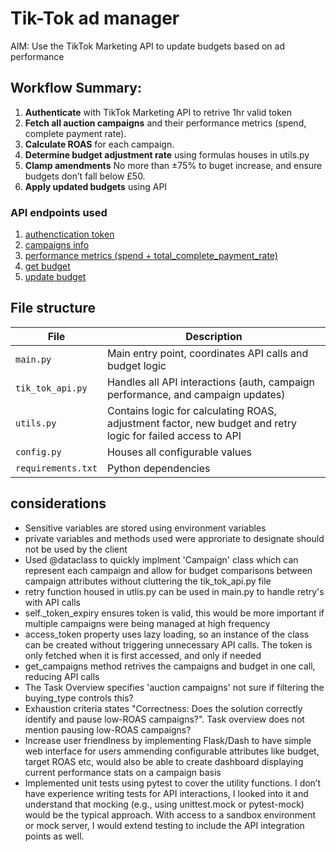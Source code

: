 # Tik-Tok ad manager #
AIM: Use the TikTok Marketing API to update budgets based on ad performance

## Workflow Summary:
1. **Authenticate** with TikTok Marketing API to retrive 1hr valid token
2. **Fetch all auction campaigns** and their performance metrics (spend, complete payment rate).
3. **Calculate ROAS** for each campaign.
4. **Determine budget adjustment rate** using formulas houses in utils.py
5. **Clamp amendments** No more than ±75% to buget increase, and ensure budgets don’t fall below £50.
6. **Apply updated budgets** using API

### API endpoints used

1) [authenctication token](https://business-api.tiktok.com/portal/docs?id=1738373164380162)
2) [campaigns info](https://business-api.tiktok.com/portal/docs?id=1739315828649986)
3) [performance metrics (spend + total_complete_payment_rate)](https://business-api.tiktok.com/portal/docs?id=1751625293044737)
4) [get budget](https://business-api.tiktok.com/portal/docs?id=1739381246298114)
5) [update budget](https://business-api.tiktok.com/portal/docs?id=1739320422086657)

## File structure
| File               | Description |
|--------------------|-------------|
| `main.py`          | Main entry point, coordinates API calls and budget logic |
| `tik_tok_api.py`   | Handles all API interactions (auth, campaign performance, and campaign updates) |
| `utils.py`         | Contains logic for calculating ROAS, adjustment factor, new budget and retry logic for failed access to API  |
| `config.py`        | Houses all configurable values |
| `requirements.txt` | Python dependencies |


## considerations
- Sensitive variables are stored using environment variables
- private variables and methods used were approriate to designate should not be used by the client
- Used @dataclass to quickly implment 'Campaign' class which can represent each campaign and allow for budget comparisons between campaign attributes without cluttering the tik_tok_api.py file
- retry function housed in utlis.py can be used in main.py to handle retry's with API calls
- self._token_expiry ensures token is valid, this would be more important if multiple campaigns were being managed at high frequency
- access_token property uses lazy loading, so an instance of the class can be created without triggering unnecessary API calls. The token is only fetched when it is first accessed, and only if needed
- get_campaigns method retrives the campaigns and budget in one call, reducing API calls
- The Task Overview specifies 'auction campaigns' not sure if filtering the buying_type controls this?
- Exhaustion criteria states "Correctness: Does the solution correctly identify and pause low-ROAS campaigns?". Task overview does not mention pausing low-ROAS campaigns?
- Increase user friendlness by implementing Flask/Dash to have simple web interface for users ammending configurable attributes like budget, target ROAS etc, would also be able to create dashboard displaying current performance stats on a campaign basis
- Implemented unit tests using pytest to cover the utility functions. I don’t have experience writing tests for API interactions, I looked into it and understand that mocking (e.g., using unittest.mock or pytest-mock) would be the typical approach. With access to a sandbox environment or mock server, I would extend testing to include the API integration points as well.
